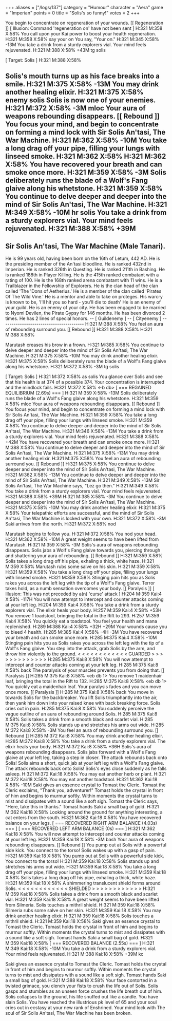 +++
aliases = ["/logs/137"]
category = "Humour"
character = "Aera"
game = "Imperian"
points = 0
title = "Solis's so funny!"
votes = 2
+++

You begin to concentrate on regeneration of your wounds. [[ Regeneration ]]
[ Illusion: Command 'regeneration on' have not been sent ]
H:321 M:358 X:58% <eb db> 
You call upon your Kai power to boost your health regeneration.
H:321 M:358 X:58% <eb db> 
say your on
You say, "Your on."
H:321 M:345 X:58% <eb db>  -13M
You take a drink from a sturdy explorers vial.
Your mind feels rejuvenated.
H:321 M:388 X:58% <eb db>  +43M
tg solis

[ Target: Solis ]
H:321 M:388 X:58% <eb db> 

Solis's mouth turns up as his face breaks into a smile.
H:321 M:375 X:58% <eb db>  -13M
You may drink another healing elixir.
H:321 M:375 X:58% <eb db> 
enemy solis
Solis is now one of your enemies.
H:321 M:372 X:58% <eb db>  -3M
mloc
Your aura of weapons rebounding disappears. [[ Rebound ]]
You focus your mind, and begin to concentrate on forming a mind lock with Sir 
Solis An'tasi, The War Machine.
H:321 M:362 X:58% <eb db>  -10M
You take a long drag off your pipe, filling your lungs with linseed smoke.
H:321 M:362 X:58% <eb db> 
H:321 M:362 X:58% <eb db> 
You have recovered your breath and can smoke once more.
H:321 M:359 X:58% <eb db>  -3M
Solis deliberately runs the blade of a Wolf's Fang glaive along his whetstone.
H:321 M:359 X:58% <eb db> 
You continue to delve deeper and deeper into the mind of Sir Solis An'tasi, The
War Machine.
H:321 M:349 X:58% <eb db>  -10M
hr solis
You take a drink from a sturdy explorers vial.
Your mind feels rejuvenated.
H:321 M:388 X:58% <eb db>  +39M
---------------------------------------------------------------------------
Sir Solis An'tasi, The War Machine (Male Tanari).
---------------------------------------------------------------------------
He is 99 years old, having been born on the 16th of Letum, 442 AD.
He is the presiding member of the An'tasi bloodline.
He is ranked 432nd in Imperian.
He is ranked 326th in Questing.
He is ranked 211th in Bashing.
He is ranked 188th in Player Killing.
He is the 415th ranked combatant with a rating of 100.
He is the 168th ranked arena combatant with 11 wins.
He is a Trailblazer in the Fellowship of Explorers.
He is the clan head of the clan called 'The 'Dons of Aetherius.'
He is a member of the clan called 'Pirates Of The Wild Vine.'
He is a mentor and able to take on proteges.
His warcry is known to be, 'I'll hit you so hard - you'll die to death'
He is an enemy of your guild.
He is an enemy of your city.
He has been engaged to be married to Nyomi Devilen, the Pirate Gypsy for 146 
months.
He has been divorced 2 times.
He has 2 lines of special honors.
-- [ Guildenemy ] -- [ Cityenemy ] ----------------------------------------
H:321 M:388 X:58% <eb db> 
You feel an aura of rebounding surround you. [[ Rebound ]]
H:321 M:388 X:58% <eb db> 
H:321 M:388 X:58% <eb db> 

Marutash creases his brow in a frown.
H:321 M:385 X:58% <eb db> 
You continue to delve deeper and deeper into the mind of Sir Solis An'tasi, The
War Machine.
H:321 M:375 X:58% <eb db>  -10M
You may drink another healing elixir.
H:321 M:375 X:58% <eb db> 
Solis deliberately runs the blade of a Wolf's Fang glaive along his whetstone.
H:321 M:372 X:58% <eb db>  -3M
tg solis

[ Target: Solis ]
H:321 M:372 X:58% <eb db> 
as solis
You glance over Solis and see that his health is at 374 of a possible 374.
Your concentration is interrupted and the mindlock fails.
H:321 M:372 X:58% <-b db> 
[ === REGAINED EQUILIBRIUM (2.69s) === ]
H:321 M:359 X:58% <eb db>  -13M
Solis deliberately runs the blade of a Wolf's Fang glaive along his whetstone.
H:321 M:359 X:58% <eb db> 
mloc
Your aura of weapons rebounding disappears. [[ Rebound ]]
You focus your mind, and begin to concentrate on forming a mind lock with Sir 
Solis An'tasi, The War Machine.
H:321 M:359 X:58% <eb db> 
You take a long drag off your pipe, filling your lungs with linseed smoke.
H:321 M:359 X:58% <eb db> 
You continue to delve deeper and deeper into the mind of Sir Solis An'tasi, The
War Machine.
H:321 M:346 X:58% <eb db>  -13M
You take a drink from a sturdy explorers vial.
Your mind feels rejuvenated.
H:321 M:388 X:58% <eb db>  +42M
You have recovered your breath and can smoke once more.
H:321 M:388 X:58% <eb db> 
You continue to delve deeper and deeper into the mind of Sir Solis An'tasi, The
War Machine.
H:321 M:375 X:58% <eb db>  -13M
You may drink another healing elixir.
H:321 M:375 X:58% <eb db> 
You feel an aura of rebounding surround you. [[ Rebound ]]
H:321 M:375 X:58% <eb db> 
You continue to delve deeper and deeper into the mind of Sir Solis An'tasi, The
War Machine.
H:321 M:362 X:58% <eb db>  -13M
You continue to delve deeper and deeper into the mind of Sir Solis An'tasi, The
War Machine.
H:321 M:349 X:58% <eb db>  -13M
Sir Solis An'tasi, The War Machine says, "Lez go then."
H:321 M:349 X:58% <eb db> 
You take a drink from a sturdy explorers vial.
Your mind feels rejuvenated.
H:321 M:388 X:58% <eb db>  +39M
H:321 M:385 X:58% <eb db>  -3M
You continue to delve deeper and deeper into the mind of Sir Solis An'tasi, The
War Machine.
H:321 M:375 X:58% <eb db>  -10M
You may drink another healing elixir.
H:321 M:375 X:58% <eb db> 
Your telepathic efforts are successful, and the mind of Sir Solis An'tasi, The 
War Machine is locked with your own.
H:321 M:372 X:58% <eb db>  -3M
Saki arrives from the north.
H:321 M:372 X:58% <eb db> 
nod

Marutash begins to follow you.
H:321 M:372 X:58% <eb db> 
You nod your head.
H:321 M:362 X:58% <eb db>  -10M
A great weight seems to have been lifted from Marutash.
H:321 M:359 X:58% <eb db>  -3M
Solis's aura of weapons rebounding disappears.
Solis jabs a Wolf's Fang glaive towards you, piercing through and shattering 
your aura of rebounding. [[ Rebound ]]
H:321 M:359 X:58% <eb db> 
Solis takes a long drag off his pipe, exhaling a thick, white haze.
H:321 M:359 X:58% <eb db> 
Marutash rubs some salve on his skin.
H:321 M:359 X:58% <eb db> 
H:321 M:359 X:58% <eb db> 
You take a long drag off your pipe, filling your lungs with linseed smoke.
H:321 M:359 X:58% <eb db> 
Stinging pain hits you as Solis rakes you across the left leg with the tip of a
Wolf's Fang glaive.
Terror takes hold, as a numb sensation overcomes your body. [[ Paralysis ]]
[ Illusion: This was not preceded by a(n) 'curse' attack ]
H:204 M:359 Kai:4 X:58% <eb db>  -117H 
You will now attempt to intercept and counter attacks coming at your left leg.
H:204 M:359 Kai:4 X:58% <eb db> 
You take a drink from a sturdy explorers vial.
The elixir heals your body.
H:257 M:359 Kai:4 X:58% <eb db>  +53H 
You remove 1 toadstool, bringing the total in the Rift to 293.
H:257 M:359 Kai:4 X:58% <eb db> 
You quickly eat a toadstool.
You feel your health and mana replenished.
H:289 M:388 Kai:4 X:58% <eb db>  +32H  +29M
Your wounds cause you to bleed 4 health.
H:285 M:385 Kai:4 X:58% <eb db>  -4H  -3M
You have recovered your breath and can smoke once more.
H:285 M:375 Kai:4 X:58% <eb db>  -10M
Stinging pain hits you as Solis rakes you across the left leg with the tip of a
Wolf's Fang glaive.
You step into the attack, grab Solis by the arm, and throw him violently to the
ground.
<  <  <  <  <  <  <  <  <  <  <  < GUARDED >  >  >  >  >  >  >  >  >  >  >  >  >
H:285 M:375 Kai:8 X:58% <eb db> 
You will now attempt to intercept and counter attacks coming at your left leg.
H:285 M:375 Kai:8 X:58% <eb db> 
back
The paralysis of your muscles prevents you from doing that. [[ Paralysis ]]
H:285 M:375 Kai:8 X:58% <eb db 1> 
You remove 1 maidenhair leaf, bringing the total in the Rift to 132.
H:285 M:375 Kai:8 X:58% <eb db 1> 
You quickly eat a maidenhair leaf.
Your paralysis fades and you can move once more. [[ Paralysis ]]
H:285 M:375 Kai:8 X:58% <eb db> 
back
You move in towards Solis for the backbreaker.
You lift Solis triumphantly into the air, then yank him down into your raised 
knee with back breaking force.
Solis cries out in pain.
H:285 M:375 Kai:8 X:58% <e- db> 
You suddenly perceive the vague outline of an aura of rebounding around Solis.
H:285 M:375 Kai:8 X:58% <e- db> 
Solis takes a drink from a smooth black and scarlet vial.
H:285 M:375 Kai:8 X:58% <e- db> 
Solis stands up and stretches his arms out wide.
H:285 M:372 Kai:8 X:58% <e- db>  -3M
You feel an aura of rebounding surround you. [[ Rebound ]]
H:285 M:372 Kai:8 X:58% <e- db> 
You may drink another healing elixir.
H:285 M:372 Kai:8 X:58% <e- db> 
You take a drink from a sturdy explorers vial.
The elixir heals your body.
H:321 M:372 Kai:8 X:58% <e- db>  +36H 
Solis's aura of weapons rebounding disappears.
Solis jabs forward with a Wolf's Fang glaive at your left leg, taking a step in
closer.
The attack rebounds back onto Solis!
Solis aims a short, quick jab at your left leg with a Wolf's Fang glaive.
The attack rebounds back onto Solis!
Solis's eyes close suddenly as he falls asleep.
H:321 M:372 Kai:18 X:58% <e- db> 
You may eat another herb or plant.
H:321 M:372 Kai:18 X:58% <e- db> 
You may eat another toadstool.
H:321 M:362 Kai:18 X:58% <e- db>  -10M
Saki gives an essence crystal to Tomast the Cleric.
Tomast the Cleric exclaims, "Thank you, adventurer!"
Tomast holds the crystal in front of him and begins to murmur softly. Within 
moments the crystal turns to mist and dissipates with a sound like a soft sigh.
Tomast the Cleric says, "Here, take this in thanks."
Tomast hands Saki a small bag of gold.
H:321 M:362 Kai:18 X:58% <e- db> 
Looking around the ground for anything interesting, a cat enters from the 
south.
H:321 M:362 Kai:18 X:58% <e- db> 
You have recovered balance on your legs.
[ === RECOVERED RIGHT ARM BALANCE (4.03s) === ]
[ === RECOVERED LEFT ARM BALANCE (0s) === ]
H:321 M:362 Kai:18 X:58% <eb db> 
You will now attempt to intercept and counter attacks coming at your left leg.
H:321 M:359 Kai:18 X:58% <eb db>  -3M
bash
Your aura of weapons rebounding disappears. [[ Rebound ]]
You pump out at Solis with a powerful side kick.
You connect to the torso!
Solis wakes up with a gasp of pain.
H:321 M:359 Kai:18 X:58% <e- db> 
You pump out at Solis with a powerful side kick.
You connect to the torso!
H:321 M:359 Kai:18 X:58% <e- db> 
Solis stands up and stretches his arms out wide.
H:321 M:359 Kai:18 X:58% <e- db> 
You take a long drag off your pipe, filling your lungs with linseed smoke.
H:321 M:359 Kai:18 X:58% <e- db> 
Solis takes a long drag off his pipe, exhaling a thick, white haze.
H:321 M:359 Kai:18 X:58% <e- db> 
A shimmering translucent shield forms around Solis.
<  <  <  <  <  <  <  <  <  <  <  <  SHIELDED  >  >  >  >  >  >  >  >  >  >  >  >
H:321 M:359 Kai:18 X:58% <e- db> 
Solis takes a drink from a smooth black and scarlet vial.
H:321 M:359 Kai:18 X:58% <e- db> 
A great weight seems to have been lifted from Silmeria.
Solis touches a mithril shield.
H:321 M:359 Kai:18 X:58% <e- db> 
Silmeria rubs some salve on her skin.
H:321 M:359 Kai:18 X:58% <e- db> 
You may drink another healing elixir.
H:321 M:359 Kai:18 X:58% <e- db> 
Solis touches a mithril shield.
H:321 M:359 Kai:18 X:58% <e- db> 
Saki gives an essence crystal to Tomast the Cleric.
Tomast holds the crystal in front of him and begins to murmur softly. Within 
moments the crystal turns to mist and dissipates with a sound like a soft sigh.
Tomast hands Saki a small bag of gold.
H:321 M:359 Kai:18 X:58% <e- db> 
[ === RECOVERED BALANCE (2.55s) === ]
H:321 M:349 Kai:18 X:58% <eb db>  -10M
You take a drink from a sturdy explorers vial.
Your mind feels rejuvenated.
H:321 M:388 Kai:18 X:58% <eb db>  +39M
kc

Saki gives an essence crystal to Tomast the Cleric.
Tomast holds the crystal in front of him and begins to murmur softly. Within 
moments the crystal turns to mist and dissipates with a sound like a soft sigh.
Tomast hands Saki a small bag of gold.
H:321 M:388 Kai:18 X:58% <eb db> 
Your face contorted in a twisted grimace, you clench your fists to crush the 
life out of Solis.
Solis gasps and stumbles as an unseen force crushes the life breath out of him.
Solis collapses to the ground, his life snuffed out like a candle.
You have slain Solis.
You have reached the illustrious pk level of 65 and your soul cries out in 
ecstasy at your new rank of Enshrined.
Your mind lock with The soul of Sir Solis An'tasi, The War Machine has been 
broken.